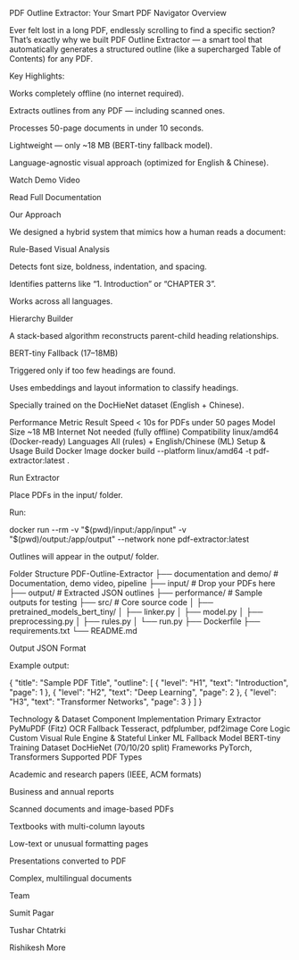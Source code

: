 PDF Outline Extractor: Your Smart PDF Navigator
Overview

Ever felt lost in a long PDF, endlessly scrolling to find a specific section?
That’s exactly why we built PDF Outline Extractor — a smart tool that automatically generates a structured outline (like a supercharged Table of Contents) for any PDF.

Key Highlights:

Works completely offline (no internet required).

Extracts outlines from any PDF — including scanned ones.

Processes 50-page documents in under 10 seconds.

Lightweight — only ~18 MB (BERT-tiny fallback model).

Language-agnostic visual approach (optimized for English & Chinese).

Watch Demo Video

Read Full Documentation

Our Approach

We designed a hybrid system that mimics how a human reads a document:

Rule-Based Visual Analysis

Detects font size, boldness, indentation, and spacing.

Identifies patterns like “1. Introduction” or “CHAPTER 3”.

Works across all languages.

Hierarchy Builder

A stack-based algorithm reconstructs parent-child heading relationships.

BERT-tiny Fallback (17–18MB)

Triggered only if too few headings are found.

Uses embeddings and layout information to classify headings.

Specially trained on the DocHieNet dataset (English + Chinese).

Performance
Metric	Result
Speed	< 10s for PDFs under 50 pages
Model Size	~18 MB
Internet	Not needed (fully offline)
Compatibility	linux/amd64 (Docker-ready)
Languages	All (rules) + English/Chinese (ML)
Setup & Usage
Build Docker Image
docker build --platform linux/amd64 -t pdf-extractor:latest .

Run Extractor

Place PDFs in the input/ folder.

Run:

docker run --rm -v "$(pwd)/input:/app/input" -v "$(pwd)/output:/app/output" --network none pdf-extractor:latest


Outlines will appear in the output/ folder.

Folder Structure
PDF-Outline-Extractor
├── documentation and demo/   # Documentation, demo video, pipeline
├── input/                    # Drop your PDFs here
├── output/                   # Extracted JSON outlines
├── performance/              # Sample outputs for testing
├── src/                      # Core source code
│   ├── pretrained_models_bert_tiny/
│   ├── linker.py
│   ├── model.py
│   ├── preprocessing.py
│   ├── rules.py
│   └── run.py
├── Dockerfile
├── requirements.txt
└── README.md

Output JSON Format

Example output:

{
  "title": "Sample PDF Title",
  "outline": [
    { "level": "H1", "text": "Introduction", "page": 1 },
    { "level": "H2", "text": "Deep Learning", "page": 2 },
    { "level": "H3", "text": "Transformer Networks", "page": 3 }
  ]
}

Technology & Dataset
Component	Implementation
Primary Extractor	PyMuPDF (Fitz)
OCR Fallback	Tesseract, pdfplumber, pdf2image
Core Logic	Custom Visual Rule Engine & Stateful Linker
ML Fallback Model	BERT-tiny
Training Dataset	DocHieNet (70/10/20 split)
Frameworks	PyTorch, Transformers
Supported PDF Types

Academic and research papers (IEEE, ACM formats)

Business and annual reports

Scanned documents and image-based PDFs

Textbooks with multi-column layouts

Low-text or unusual formatting pages

Presentations converted to PDF

Complex, multilingual documents

Team

Sumit Pagar

Tushar Chtatrki

Rishikesh More
